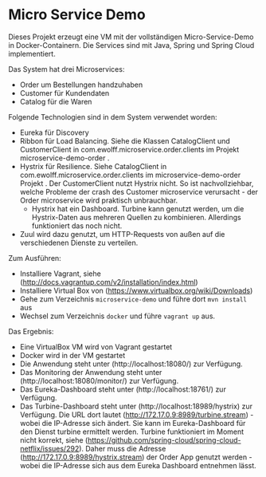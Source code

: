 Micro Service Demo
==============

Dieses Projekt erzeugt eine VM mit der vollständigen Micro-Service-Demo in 
Docker-Containern. Die Services sind mit Java, Spring und Spring Cloud
implementiert.

Das System hat drei Microservices:
- Order um Bestellungen handzuhaben
- Customer für Kundendaten
- Catalog für die Waren

Folgende Technologien sind in dem System verwendet worden:
- Eureka für Discovery
- Ribbon für Load Balancing. Siehe die Klassen CatalogClient und
  CustomerClient in com.ewolff.microservice.order.clients im Projekt
  microservice-demo-order .
- Hystrix für Resilience. Siehe CatalogClient in
  com.ewolff.microservice.order.clients im microservice-demo-order
  Projekt . Der CustomerClient nutzt Hystrix nicht. So ist
  nachvollziehbar, welche Probleme der crash des Customer microservice
  verursacht - der Order microservice wird praktisch unbrauchbar.
  - Hystrix hat ein Dashboard. Turbine kann genutzt werden, um die
  Hystrix-Daten aus mehreren Quellen zu kombinieren. Allerdings
  funktioniert das noch nicht. 
- Zuul wird dazu genutzt, um HTTP-Requests von außen auf die
  verschiedenen Dienste zu verteilen.

Zum Ausführen:

- Installiere Vagrant, siehe
  (http://docs.vagrantup.com/v2/installation/index.html)
- Installiere Virtual Box von (https://www.virtualbox.org/wiki/Downloads)
- Gehe zum Verzeichnis `microservice-demo`  und führe dort `mvn install` aus
- Wechsel zum Verzeichnis `docker` und führe `vagrant
   up` aus.

Das Ergebnis:

- Eine VirtualBox VM wird von Vagrant gestartet
- Docker wird in der VM gestartet
- Die Anwendung steht unter (http://localhost:18080/) zur Verfügung.
- Das Monitoring der Anwendung steht unter (http://localhost:18080/monitor/) zur Verfügung.
- Das Eureka-Dashboard steht unter (http://localhost:18761/) zur Verfügung.
- Das Turbine-Dashboard steht unter (http://localhost:18989/hystrix) zur
  Verfügung. Die URL dort lautet
  (http://172.17.0.9:8989/turbine.stream) - wobei die IP-Adresse sich
  ändert. Sie kann im Eureka-Dashboard für den Dienst turbine
  ermittelt werden. Turbine funktioniert im Moment nicht
  korrekt, siehe
  (https://github.com/spring-cloud/spring-cloud-netflix/issues/292). Daher
  muss die Adresse  (http://172.17.0.9:8989/hystrix.stream) der Order
  App genutzt werden - wobei die IP-Adresse sich aus dem Eureka
  Dashboard entnehmen lässt.

